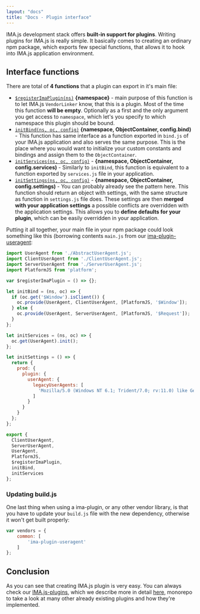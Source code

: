 ```yaml
---
layout: "docs"
title: "Docs - Plugin interface"
---
```


IMA.js development stack offers **built-in support for plugins**. Writing plugins for IMA.js is really
simple. It basically comes to creating an ordinary npm package, which exports few special functions, that
allows it to hook into IMA.js application environment.

## Interface functions

There are total of **4 functions** that a plugin can export in it's main file:
- [`$registerImaPlugin(ns)`](https://github.com/seznam/ima/blob/master/packages/core/src/vendorLinker.js#L38)
**{namespace}** - main purpose of this function is to let IMA.js `VendorLinker`
know, that this is a plugin. Most of the time this function **will be empty**. Optionally as a first and the only argument
you get access to `namespace`, which let's you specify to which namespace this plugin should be bound.
- [`initBind(ns, oc, config)`](https://github.com/seznam/ima/blob/master/packages/core/src/Bootstrap.js#L144)
**{namespace, ObjectContainer, config.bind)** - This function has same interface as a function exported
in `bind.js` of your IMA.js application and also serves the same purpose. This is the place where you would want to initialize
your custom constants and bindings and assign them to the `ObjectContainer`.
- [`initServices(ns, oc, config)`](https://github.com/seznam/ima/blob/master/packages/core/src/Bootstrap.js#L171) -
**{namespace, ObjectContainer, config.services)** - Similarly to `initBind`, this function is equivalent to a
function exported by `services.js` file in your application.
- [`initSettings(ns, oc, config)`](https://github.com/seznam/ima/blob/master/packages/core/src/Bootstrap.js#L82) -
**{namespace, ObjectContainer, config.settings)** - You can probably already see the pattern here. This function should 
return an object with settings, with the same structure as function in `settings.js` file does. These settings are
then **merged with your application settings** a possible conflicts are overridden with the application settings.
This allows you to **define defaults for your plugin**, which can be easily overridden in your application.

Putting it all together, your main file in your npm package could look something like this (borrowing contents `main.js`
from our [ima-plugin-useragent](https://github.com/seznam/IMA.js-plugins/blob/master/packages/plugin-useragent/README.md):

```javascript
import UserAgent from './AbstractUserAgent.js';
import ClientUserAgent from './ClientUserAgent.js';
import ServerUserAgent from './ServerUserAgent.js';
import PlatformJS from 'platform';

var $registerImaPlugin = () => {};

let initBind = (ns, oc) => {
  if (oc.get('$Window').isClient()) {
    oc.provide(UserAgent, ClientUserAgent, [PlatformJS, '$Window']);
  } else {
    oc.provide(UserAgent, ServerUserAgent, [PlatformJS, '$Request']);
  }
};

let initServices = (ns, oc) => {
  oc.get(UserAgent).init();
};

let initSettings = () => {
  return {
    prod: {
      plugin: {
        userAgent: {
          legacyUserAgents: [
            'Mozilla/5.0 (Windows NT 6.1; Trident/7.0; rv:11.0) like Gecko'
          ]             
        }
      }
    }
  };
};

export {
  ClientUserAgent,
  ServerUserAgent,
  UserAgent,
  PlatformJS,
  $registerImaPlugin,
  initBind,
  initServices
};
```

### Updating build.js

One last thing when using a ima-plugin, or any other vendor library, is that you have to update your 
`build.js` file with the new dependency, otherwise it won't get built properly:

```javascript
var vendors = {
    common: [
        'ima-plugin-useragent'
    ]
};
``` 

## Conclusion

As you can see that creating IMA.js plugin is very easy. You can always check our 
[IMA.js-plugins](https://github.com/seznam/IMA.js-plugins/tree/master),
which we describe more in detail [here](/docs/available-plugins), monorepo to take a look at many other already
existing plugins and how they're implemented.

